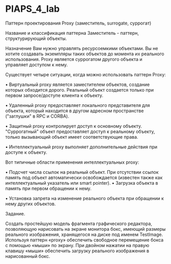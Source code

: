 # PIAPS_4_lab
Паттерн проектирования Proxy (заместитель, surrogate, суррогат)

Название и классификация паттерна
Заместитель - паттерн, структурирующий объекты.

Назначение
Вам нужно управлять ресурсоемкими объектами. Вы не хотите создавать экземпляры таких объектов до момента их реального использования. 
Proxy является суррогатом другого объекта и управляет доступом к нему.

Существует четыре ситуации, когда можно использовать паттерн Proxy:

•	Виртуальный proxy является заместителем объектов, создание которых обходится дорого. 
Реальный объект создается только при первом запросе/доступе клиента к объекту. 

•	Удаленный proxy предоставляет локального представителя для объекта, 
который находится в другом адресном пространстве ("заглушки" в RPC и CORBA). 

•	Защитный proxy контролирует доступ к основному объекту. 
"Суррогатный" объект предоставляет доступ к реальному объекту, только вызывающий объект имеет соответствующие права. 

•	Интеллектуальный proxy выполняет дополнительные действия при доступе к объекту. 

Вот типичные области применения интеллектуальных proxy:

•	Подсчет числа ссылок на реальный объект. При отсутствии ссылок память под объект автоматически освобождается 
(известен также как интеллектуальный указатель или smart pointer). 
•	Загрузка объекта в память при первом обращении к нему. 

•	Установка запрета на изменение реального объекта при обращении к нему других объектов. 

Задание.

Cоздать простейшую модель фрагмента графического редактора, позволяющую нарисовать на экране монитора бокс,
имеющий размеры реального изображения, хранящегося на диске под именем TestImage.
Используя паттерн «proxy» обеспечить свободное перемещение бокса с помощью «мыши» по экрану.
При двойном нажатии на правую клавишу «мыши» обеспечить загрузку реального изображения в нарисованный бокс. 

